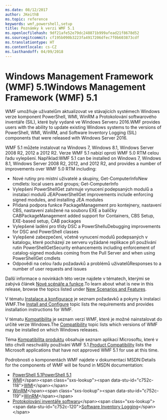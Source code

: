 ```yaml
---
ms.date: 08/12/2017
author: JKeithB
ms.topic: reference
keywords: wmf,powershell,setup
title: Poznámky k verzi WMF 5.1
ms.openlocfilehash: 9df21afe52e79dc248871b999afead21f8678d52
ms.sourcegitcommit: cf195b090b3223fa4917206dfec7f0b603873cdf
ms.translationtype: HT
ms.contentlocale: cs-CZ
ms.lasthandoff: 04/09/2018
---
```

# <a name="windows-management-framework-wmf-51"></a><span data-ttu-id="c752c-103">Windows Management Framework (WMF) 5.1</span><span class="sxs-lookup"><span data-stu-id="c752c-103">Windows Management Framework (WMF) 5.1</span></span> #

<span data-ttu-id="c752c-104">WMF umožňuje uživatelům aktualizovat ve stávajících systémech Windows verze komponent PowerShell, WMI, WinRM a Protokolování softwarového inventáře (SIL), které byly vydané ve Windows Serveru 2016.</span><span class="sxs-lookup"><span data-stu-id="c752c-104">WMF provides users with the ability to update existing Windows systems to the versions of PowerShell, WMI, WinRM, and Software Inventory Logging (SIL) components that were released with Windows Server 2016.</span></span>

<span data-ttu-id="c752c-105">WMF 5.1 můžete instalovat na Windows 7, Windows 8.1, Windows Server 2008 R2, 2012 a 2012 R2. Verze WMF 5.1 nabízí oproti WMF 5.0 RTM celou řadu vylepšení. Například:</span><span class="sxs-lookup"><span data-stu-id="c752c-105">WMF 5.1 can be installed on Windows 7, Windows 8.1, Windows Server 2008 R2, 2012, and 2012 R2, and provides a number of improvements over WMF 5.0 RTM including:</span></span>

- <span data-ttu-id="c752c-106">Nové rutiny pro místní uživatelé a skupiny, Get-ComputerInfo</span><span class="sxs-lookup"><span data-stu-id="c752c-106">New cmdlets: local users and groups; Get-ComputerInfo</span></span>
- <span data-ttu-id="c752c-107">Vylepšení PowerShellGet zahrnuje vynucení podepsaných modulů a instalaci modulů JEA</span><span class="sxs-lookup"><span data-stu-id="c752c-107">PowerShellGet improvements include enforcing signed modules, and installing JEA modules</span></span>
- <span data-ttu-id="c752c-108">Přidaná podpora funkce PackageManagement pro kontejnery, nastavení CBS, nastavení založené na souboru EXE a balíčky CAB</span><span class="sxs-lookup"><span data-stu-id="c752c-108">PackageManagement added support for Containers, CBS Setup, EXE-based setup, CAB packages</span></span>
- <span data-ttu-id="c752c-109">Vylepšené ladění pro třídy DSC a PowerShellu</span><span class="sxs-lookup"><span data-stu-id="c752c-109">Debugging improvements for DSC and PowerShell classes</span></span>
- <span data-ttu-id="c752c-110">Vylepšené zabezpečení, včetně vynucení modulů podepsaných v katalogu, které pocházejí ze serveru vyžádané replikace při používání rutin PowerShellGet</span><span class="sxs-lookup"><span data-stu-id="c752c-110">Security enhancements including enforcement of catalog-signed modules coming from the Pull Server and when using PowerShellGet cmdlets</span></span>
- <span data-ttu-id="c752c-111">Odpovědi na celou řadu požadavků a problémů uživatelů</span><span class="sxs-lookup"><span data-stu-id="c752c-111">Responses to a number of user requests and issues</span></span>

<span data-ttu-id="c752c-112">Další informace o novinkách této verze najdete v tématech, kterými se zabývá článek [Nové scénáře a funkce](https://docs.microsoft.com/en-us/powershell/wmf/5.1/scenarios-features).</span><span class="sxs-lookup"><span data-stu-id="c752c-112">To learn about what is new in this release, browse the topics listed under [New Scenarios and Features](https://docs.microsoft.com/en-us/powershell/wmf/5.1/scenarios-features).</span></span>

<span data-ttu-id="c752c-113">V tématu [Instalace a konfigurace](https://docs.microsoft.com/en-us/powershell/wmf/5.1/install-configure) je seznam požadavků a pokyny k instalaci WMF.</span><span class="sxs-lookup"><span data-stu-id="c752c-113">The [Install and Configure](https://docs.microsoft.com/en-us/powershell/wmf/5.1/install-configure) topic lists the requirements and provides installation instructions for WMF.</span></span>

<span data-ttu-id="c752c-114">V tématu [Kompatibilita](https://docs.microsoft.com/en-us/powershell/wmf/5.1/compatibility) je seznam verzí WMF, které je možné nainstalovat do určité verze Windows.</span><span class="sxs-lookup"><span data-stu-id="c752c-114">The [Compatibility](https://docs.microsoft.com/en-us/powershell/wmf/5.1/compatibility) topic lists which versions of WMF may be installed on which Windows releases.</span></span>

<span data-ttu-id="c752c-115">Téma [Kompatibilita produktu](https://docs.microsoft.com/en-us/powershell/wmf/5.1/productincompat) obsahuje seznam aplikací Microsoftu, které v této chvíli neschválily používání WMF 5.1.</span><span class="sxs-lookup"><span data-stu-id="c752c-115">[Product Compatibility](https://docs.microsoft.com/en-us/powershell/wmf/5.1/productincompat) lists the Microsoft applications that have not approved WMF 5.1 for use at this time.</span></span>

<span data-ttu-id="c752c-116">Podrobnosti o komponentách WMF najdete v dokumentaci MSDN:</span><span class="sxs-lookup"><span data-stu-id="c752c-116">Details for the components of WMF will be found in MSDN documentation:</span></span>

- [<span data-ttu-id="c752c-117">PowerShell 5.1</span><span class="sxs-lookup"><span data-stu-id="c752c-117">PowerShell 5.1</span></span>](https://docs.microsoft.com/en-us/powershell/)
- <span data-ttu-id="c752c-118">[WMI](https://msdn.microsoft.com/en-us/library/jj152383(v=vs.85).aspx)</span><span class="sxs-lookup"><span data-stu-id="c752c-118">[WMI](https://msdn.microsoft.com/en-us/library/jj152383(v=vs.85).aspx)</span></span>
- <span data-ttu-id="c752c-119">[WinRM](https://msdn.microsoft.com/en-us/library/aa384426(v=vs.85).aspx)</span><span class="sxs-lookup"><span data-stu-id="c752c-119">[WinRM](https://msdn.microsoft.com/en-us/library/aa384426(v=vs.85).aspx)</span></span>
- <span data-ttu-id="c752c-120">[Protokolování inventáře softwaru](https://technet.microsoft.com/en-us/library/dn383584(v=ws.11).aspx)</span><span class="sxs-lookup"><span data-stu-id="c752c-120">[Software Inventory Logging](https://technet.microsoft.com/en-us/library/dn383584(v=ws.11).aspx)</span></span>